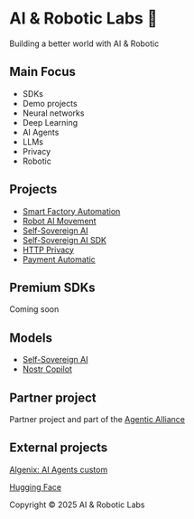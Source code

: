 # AI & Robotic Labs 🤖

Building a better world with AI & Robotic

## Main Focus

- SDKs
- Demo projects
- Neural networks
- Deep Learning
- AI Agents
- LLMs
- Privacy
- Robotic

## Projects

- [Smart Factory Automation](https://github.com/AI-Robotic-Labs/iot-ai)
- [Robot AI Movement](https://github.com/AI-Robotic-Labs/ai-robotic)
- [Self-Sovereign AI](https://github.com/AI-Robotic-Labs/Self-Sovereign-AI)
- [Self-Sovereign AI SDK](https://github.com/AI-Robotic-Labs/Self-Sovereign-AI-SDK)
- [HTTP Privacy](https://github.com/AI-Robotic-Labs/http-privacy)
- [Payment Automatic](https://github.com/AI-Robotic-Labs/payment-automatic)

## Premium SDKs

Coming soon

## Models

- [Self-Sovereign AI](https://huggingface.co/AI-Robotic-Labs/Self-Soverign-AI)
- [Nostr Copilot](https://github.com/AI-Robotic-Labs/nostr-copilot)

## Partner project

Partner project and part of the [Agentic Alliance](https://agenticalliance.com/)

## External projects

[Algenix: AI Agents custom](https://github.com/Algenix-Org)

[Hugging Face](https://huggingface.co/AI-Robotic-Labs)


Copyright © 2025 AI & Robotic Labs
